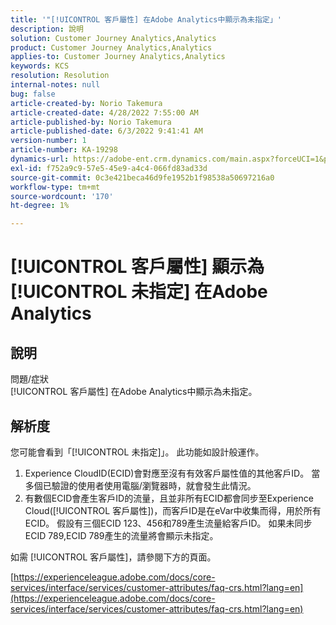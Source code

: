 ```yaml
---
title: '"[!UICONTROL 客戶屬性] 在Adobe Analytics中顯示為未指定」'
description: 說明
solution: Customer Journey Analytics,Analytics
product: Customer Journey Analytics,Analytics
applies-to: Customer Journey Analytics,Analytics
keywords: KCS
resolution: Resolution
internal-notes: null
bug: false
article-created-by: Norio Takemura
article-created-date: 4/28/2022 7:55:00 AM
article-published-by: Norio Takemura
article-published-date: 6/3/2022 9:41:41 AM
version-number: 1
article-number: KA-19298
dynamics-url: https://adobe-ent.crm.dynamics.com/main.aspx?forceUCI=1&pagetype=entityrecord&etn=knowledgearticle&id=8aee8b7a-c8c6-ec11-a7b6-0022480a1af6
exl-id: f752a9c9-57e5-45e9-a4c4-066fd83ad33d
source-git-commit: 0c3e421beca46d9fe1952b1f98538a50697216a0
workflow-type: tm+mt
source-wordcount: '170'
ht-degree: 1%

---
```


# [!UICONTROL 客戶屬性] 顯示為 [!UICONTROL 未指定] 在Adobe Analytics

## 說明

問題/症狀
<br>[!UICONTROL 客戶屬性] 在Adobe Analytics中顯示為未指定。

## 解析度




您可能會看到「[!UICONTROL 未指定]」。 此功能如設計般運作。

1. Experience CloudID(ECID)會對應至沒有有效客戶屬性值的其他客戶ID。 當多個已驗證的使用者使用電腦/瀏覽器時，就會發生此情況。
2. 有數個ECID會產生客戶ID的流量，且並非所有ECID都會同步至Experience Cloud([!UICONTROL 客戶屬性])，而客戶ID是在eVar中收集而得，用於所有ECID。 假設有三個ECID 123、456和789產生流量給客戶ID。 如果未同步ECID 789,ECID 789產生的流量將會顯示未指定。




如需 [!UICONTROL 客戶屬性]，請參閱下方的頁面。

[https://experienceleague.adobe.com/docs/core-services/interface/services/customer-attributes/faq-crs.html?lang=en](https://experienceleague.adobe.com/docs/core-services/interface/services/customer-attributes/faq-crs.html?lang=en)
